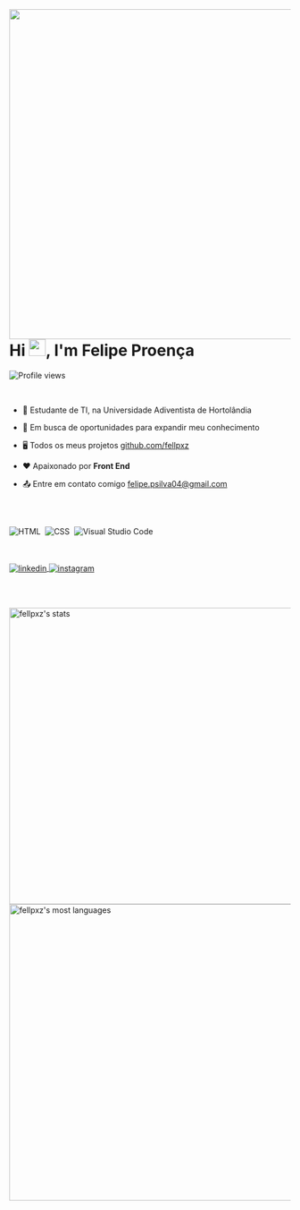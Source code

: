 <img align="right" height="590em" src="https://raw.githubusercontent.com/gist/Fellpxz/c6e62419a3ac087968192cd0e923e383/raw/c09df83e2c40e884cbbe376202eec2be25048352/githubcard.svg"/>
<h1 align="left">Hi <img src="https://raw.githubusercontent.com/kaueMarques/kaueMarques/master/hi.gif" width="30px">, I'm Felipe Proença</h1>
<p align="left"> <img src="https://komarev.com/ghpvc/?username=Fellpxz&color=yellow" alt="Profile views" /> </p>
<br>

- 🎒 Estudante de TI, na Universidade Adiventista de Hortolândia

- 🔭 Em busca de oportunidades para expandir meu conhecimento

- 🖥️ Todos os meus projetos [github.com/fellpxz](https://github.com/fellpxz)

- ❤️ Apaixonado por **Front End**

- 📤 Entre em contato comigo felipe.psilva04@gmail.com

<br><br>

![HTML](https://img.shields.io/badge/-HTML-05122A?style=flat&logo=HTML5)&nbsp;
![CSS](https://img.shields.io/badge/-CSS-05122A?style=flat&logo=CSS3&logoColor=1572B6)&nbsp;
![Visual Studio Code](https://img.shields.io/badge/-Visual%20Studio%20Code-05122A?style=flat&logo=visual-studio-code&logoColor=007ACC)&nbsp;

<br><br>
<a href="https://linkedin.com/in/felpxz" target="_blank">
<img align="center" src="https://img.shields.io/badge/-felpxz-05122A?style=flat&logo=linkedin" alt="linkedin"/>
</a>
<a href="https://instagram.com/Felpxz_" target="_blank">
<img align="center" src="https://img.shields.io/badge/-felpxz_-05122A?style=flat&logo=instagram" alt="instagram"/>

<br><br>

<p align="left">
<img width="530em" src="https://github-readme-stats.vercel.app/api?username=fellpxz&show_icons=true&theme=vision-friendly-dark" alt="fellpxz's stats"/>
<img width="530em" src="https://github-readme-stats.vercel.app/api/top-langs/?username=fellpxz&layout=compact&theme=vision-friendly-dark" alt="fellpxz's most languages"/>
</p>

<br><br>

<!--
**Fellpxz/Fellpxz** is a ✨ _special_ ✨ repository because its `README.md` (this file) appears on your GitHub profile.

Here are some ideas to get you started:

- 🔭 I’m currently working on ...
- 🌱 I’m currently learning ...
- 👯 I’m looking to collaborate on ...
- 🤔 I’m looking for help with ...
- 💬 Ask me about ...
- 📫 How to reach me: ...
- 😄 Pronouns: ...
- ⚡ Fun fact: ...
-->
